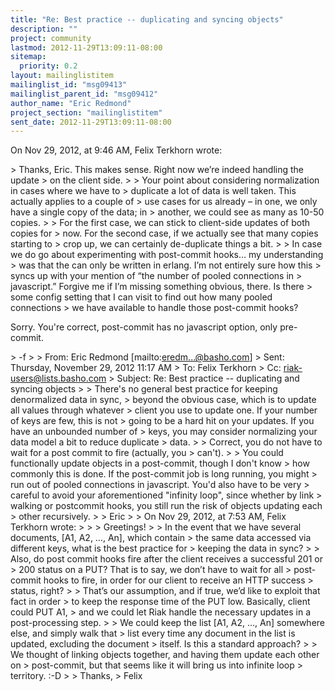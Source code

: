 ```yaml
---
title: "Re: Best practice -- duplicating and syncing objects"
description: ""
project: community
lastmod: 2012-11-29T13:09:11-08:00
sitemap:
  priority: 0.2
layout: mailinglistitem
mailinglist_id: "msg09413"
mailinglist_parent_id: "msg09412"
author_name: "Eric Redmond"
project_section: "mailinglistitem"
sent_date: 2012-11-29T13:09:11-08:00
---
```


On Nov 29, 2012, at 9:46 AM, Felix Terkhorn  wrote:

&gt; Thanks, Eric. This makes sense. Right now we’re indeed handling the update 
&gt; on the client side.
&gt; 
&gt; Your point about considering normalization in cases where we have to 
&gt; duplicate a lot of data is well taken. This actually applies to a couple of 
&gt; use cases for us already – in one, we only have a single copy of the data; in 
&gt; another, we could see as many as 10-50 copies.
&gt; 
&gt; For the first case, we can stick to client-side updates of both copies for 
&gt; now. For the second case, if we actually see that many copies starting to 
&gt; crop up, we can certainly de-duplicate things a bit.
&gt; 
&gt; In case we do go about experimenting with post-commit hooks… my understanding 
&gt; was that the can only be written in erlang. I’m not entirely sure how this 
&gt; syncs up with your mention of “the number of pooled connections in 
&gt; javascript.” Forgive me if I’m missing something obvious, there. Is there 
&gt; some config setting that I can visit to find out how many pooled connections 
&gt; we have available to handle those post-commit hooks?

Sorry. You're correct, post-commit has no javascript option, only pre-commit.

&gt; -f
&gt; 
&gt; From: Eric Redmond [mailto:eredm...@basho.com] 
&gt; Sent: Thursday, November 29, 2012 11:17 AM
&gt; To: Felix Terkhorn
&gt; Cc: riak-users@lists.basho.com
&gt; Subject: Re: Best practice -- duplicating and syncing objects
&gt; 
&gt; There's no general best practice for keeping denormalized data in sync, 
&gt; beyond the obvious case, which is to update all values through whatever 
&gt; client you use to update one. If your number of keys are few, this is not 
&gt; going to be a hard hit on your updates. If you have an unbounded number of 
&gt; keys, you may consider normalizing your data model a bit to reduce duplicate 
&gt; data.
&gt; 
&gt; Correct, you do not have to wait for a post commit to fire (actually, you 
&gt; can't).
&gt; 
&gt; You could functionally update objects in a post-commit, though I don't know 
&gt; how commonly this is done. If the post-commit job is long running, you might 
&gt; run out of pooled connections in javascript. You'd also have to be very 
&gt; careful to avoid your aforementioned "infinity loop", since whether by link 
&gt; walking or postcommit hooks, you still run the risk of objects updating each 
&gt; other recursively.
&gt; 
&gt; Eric
&gt; 
&gt; On Nov 29, 2012, at 7:53 AM, Felix Terkhorn  wrote:
&gt; 
&gt; 
&gt; Greetings!
&gt; 
&gt; In the event that we have several documents, [A1, A2, …, An], which contain 
&gt; the same data accessed via different keys, what is the best practice for 
&gt; keeping the data in sync?
&gt; 
&gt; Also, do post commit hooks fire after the client receives a successful 201 or 
&gt; 200 status on a PUT? That is to say, we don’t have to wait for all 
&gt; post-commit hooks to fire, in order for our client to receive an HTTP success 
&gt; status, right?
&gt; 
&gt; That’s our assumption, and if true, we’d like to exploit that fact in order 
&gt; to keep the response time of the PUT low. Basically, client could PUT A1, 
&gt; and we could let Riak handle the necessary updates in a post-processing step.
&gt; 
&gt; We could keep the list [A1, A2, …, An] somewhere else, and simply walk that 
&gt; list every time any document in the list is updated, excluding the document 
&gt; itself. Is this a standard approach?
&gt; 
&gt; We thought of linking objects together, and having them update each other on 
&gt; post-commit, but that seems like it will bring us into infinite loop 
&gt; territory. :-D
&gt; 
&gt; Thanks,
&gt; Felix
 

